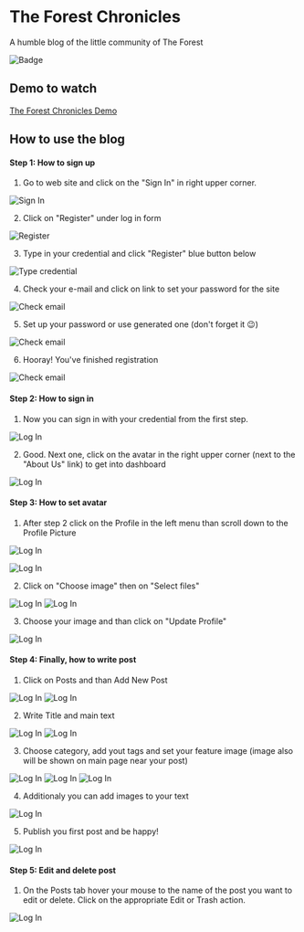 # The Forest Chronicles

A humble blog of the little community of The Forest

![Badge](/assets/the-forest-chronicles.png)

## Demo to watch

[The Forest Chronicles Demo](http://theforestchronicles.cloudaccess.host/)

## How to use the blog

#### Step 1: How to sign up

1. Go to web site and click on the "Sign In" in right upper corner.

![Sign In](/assets/1-sign-in.png)

2. Click on "Register" under log in form

![Register](/assets/2-register.png)

3. Type in your credential and click "Register" blue button below

![Type credential](/assets/3-register-credential.png)

4. Сheck your e-mail and click on link to set your password for the site

![Check email](/assets/4-email-link.png)

5. Set up your password or use generated one (don't forget it 😉)

![Check email](/assets/5-set-password.png)

6. Hooray! You've finished registration

![Check email](/assets/6-finished-registration.png)

#### Step 2: How to sign in

1. Now you can sign in with your credential from the first step.

![Log In](/assets/7-login.png)

2. Good. Next one, click on the avatar in the right upper corner (next to the "About Us" link) to get into dashboard

![Log In](/assets/8-click-on-avatar.png)

#### Step 3: How to set avatar

1. After step 2 click on the Profile in the left menu than scroll down to the Profile Picture

![Log In](/assets/9-profile.png)

![Log In](/assets/10-profile-picture.png)

2. Click on "Choose image" then on "Select files"

![Log In](/assets/11-choose-image.png)
![Log In](/assets/12-select-files.png)

3. Choose your image and than click on "Update Profile"

![Log In](/assets/13-update-profile.png)

#### Step 4: Finally, how to write post

1. Click on Posts and than Add New Post

![Log In](/assets/14-posts.png)
![Log In](/assets/15-add-new-post.png)

2. Write Title and main text

![Log In](/assets/16-add-title.png)
![Log In](/assets/17-write-your-post.png)

3. Choose category, add yout tags and set your feature image (image also will be shown on main page near your post)

![Log In](/assets/18-choose-category.png)
![Log In](/assets/19-add-tags.png)
![Log In](/assets/20-set-feature-image.png)

4. Additionaly you can add images to your text

![Log In](/assets/21-add-images-to-the-post.png)

5. Publish you first post and be happy!

![Log In](/assets/22-publish.png)

#### Step 5: Edit and delete post

1. On the Posts tab hover your mouse to the name of the post you want to edit or delete. Click on the appropriate Edit or Trash action.

![Log In](/assets/23-edit-delete.png)
